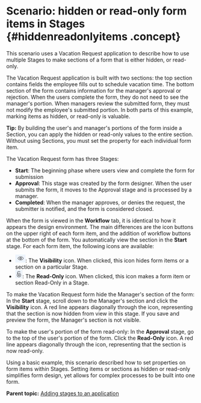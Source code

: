 # Scenario: hidden or read-only form items in Stages {#hiddenreadonlyitems .concept}

This scenario uses a Vacation Request application to describe how to use multiple Stages to make sections of a form that is either hidden, or read-only.

The Vacation Request application is built with two sections: the top section contains fields the employee fills out to schedule vacation time. The bottom section of the form contains information for the manager's approval or rejection. When the users complete the form, they do not need to see the manager's portion. When managers review the submitted form, they must not modify the employee's submitted portion. In both parts of this example, marking items as hidden, or read-only is valuable.

**Tip:** By building the user's and manager's portions of the form inside a Section, you can apply the hidden or read-only values to the entire section. Without using Sections, you must set the property for each individual form item.

The Vacation Request form has three Stages:

-   **Start**: The beginning phase where users view and complete the form for submission
-   **Approval**: This stage was created by the form designer. When the user submits the form, it moves to the Approval stage and is processed by a manager.
-   **Completed**: When the manager approves, or denies the request, the submitter is notified, and the form is considered closed.

When the form is viewed in the **Workflow** tab, it is identical to how it appears the design environment. The main differences are the icon buttons on the upper right of each form item, and the addition of workflow buttons at the bottom of the form. You automatically view the section in the **Start** stage. For each form item, the following icons are available:

-   ![The Visibility icon is a small square with lines across it, representing text.](graphics/visible%20icon.jpg): The **Visibility** icon. When clicked, this icon hides form items or a section on a particular Stage.
-   ![The Read-Only icon is a small square with a picture of a pencil.](graphics/read-only%20icon.jpg): The **Read-Only** icon. When clicked, this icon makes a form item or section Read-Only in a Stage.

To make the Vacation Request form hide the Manager's section of the form: In the **Start** stage, scroll down to the Manager's section and click the **Visibility** icon. A red line appears diagonally through the icon, representing that the section is now hidden from view in this stage. If you save and preview the form, the Manager's section is not visible.

To make the user's portion of the form read-only: In the **Approval** stage, go to the top of the user's portion of the form. Click the **Read-Only** icon. A red line appears diagonally through the icon, representing that the section is now read-only.

Using a basic example, this scenario described how to set properties on form items within Stages. Setting items or sections as hidden or read-only simplifies form design, yet allows for complex processes to be built into one form.

**Parent topic:** [Adding stages to an application](sub_adding_stages_toc.md)


